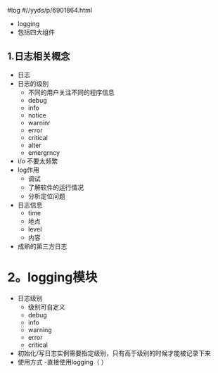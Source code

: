#log 
#//yyds/p/6901864.html
- logging
- 包括四大组件
## 1.日志相关概念
- 日志
- 日志的级别
    - 不同的用户关注不同的程序信息
    - debug
    - info
    - notice
    - warninr
    - error
    - critical
    - alter
    - emergrncy
- i/o 不要太频繁
- log作用
    - 调试
    - 了解软件的运行情况
    - 分析定位问题
- 日志信息
    - time 
    - 地点
    - level
    - 内容
- 成熟的第三方日志

# 2。logging模块
- 日志级别
    - 级别可自定义
    - debug
    - info
    - warning
    - error
    - critical
- 初始化/写日志实例需要指定级别，只有高于级别的时候才能被记录下来
- 使用方式
    -直接使用logging（ ）
    